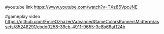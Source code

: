 
#youtube link
https://www.youtube.com/watch?v=TXz86VpcJNE

#gameplay video
https://github.com/EmreOzhazer/AdvancedGameColorsRunnersMidterm/assets/85248291/ebdd0258-39cb-4911-9655-3c8b66af124b

